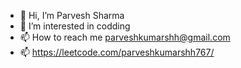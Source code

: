 - 👋 Hi, I’m Parvesh Sharma
- 👀 I’m interested in codding  
- 📫 How to reach me parveshkumarshh@gmail.com
- 📫 https://leetcode.com/parveshkumarshh767/

<!---
Parvesh767/Parvesh767 is a ✨ special ✨ repository because its `README.md` (this file) appears on your GitHub profile.
You can click the Preview link to take a look at your changes.
--->
